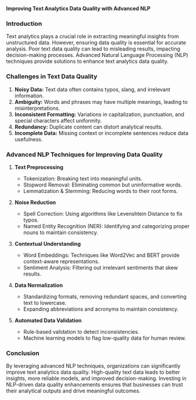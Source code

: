**Improving Text Analytics Data Quality with Advanced NLP**

### Introduction
Text analytics plays a crucial role in extracting meaningful insights from unstructured data. However, ensuring data quality is essential for accurate analysis. Poor text data quality can lead to misleading results, impacting decision-making processes. Advanced Natural Language Processing (NLP) techniques provide solutions to enhance text analytics data quality.

### Challenges in Text Data Quality
1. **Noisy Data:** Text data often contains typos, slang, and irrelevant information.
2. **Ambiguity:** Words and phrases may have multiple meanings, leading to misinterpretations.
3. **Inconsistent Formatting:** Variations in capitalization, punctuation, and special characters affect uniformity.
4. **Redundancy:** Duplicate content can distort analytical results.
5. **Incomplete Data:** Missing context or incomplete sentences reduce data usefulness.

### Advanced NLP Techniques for Improving Data Quality
1. **Text Preprocessing**
   - Tokenization: Breaking text into meaningful units.
   - Stopword Removal: Eliminating common but uninformative words.
   - Lemmatization & Stemming: Reducing words to their root forms.

2. **Noise Reduction**
   - Spell Correction: Using algorithms like Levenshtein Distance to fix typos.
   - Named Entity Recognition (NER): Identifying and categorizing proper nouns to maintain consistency.

3. **Contextual Understanding**
   - Word Embeddings: Techniques like Word2Vec and BERT provide context-aware representations.
   - Sentiment Analysis: Filtering out irrelevant sentiments that skew results.

4. **Data Normalization**
   - Standardizing formats, removing redundant spaces, and converting text to lowercase.
   - Expanding abbreviations and acronyms to maintain consistency.

5. **Automated Data Validation**
   - Rule-based validation to detect inconsistencies.
   - Machine learning models to flag low-quality data for human review.

### Conclusion
By leveraging advanced NLP techniques, organizations can significantly improve text analytics data quality. High-quality text data leads to better insights, more reliable models, and improved decision-making. Investing in NLP-driven data quality enhancements ensures that businesses can trust their analytical outputs and drive meaningful outcomes.

